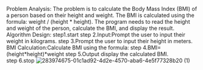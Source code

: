Problem Analysis: The problem is to calculate the Body Mass Index (BMI) of a person based on their height and weight. 
The BMI is calculated using the formula: weight / (height * height). The program needs to read the height and weight of the person,
calculate the BMI, and display the result. 
Algorithm Design:
step1.start 
step 2.Input:Prompt the user to input their weight in kilograms. 
step 3.Prompt the user to input their height in meters. BMI Calculation:Calculate BMI using the formula: 
step 4.BMI=(height*height)*weight 
step 5.​Output display the calculated BMI.  
step 6.stop
![283974675-01c1ad92-4d2e-4570-aba6-4e5f77328b20 (1)](https://github.com/SWEG-2015EC-Batch/Code-Warrior/assets/149199747/1768e988-198f-4eeb-afdf-ab2f8567ae36)
